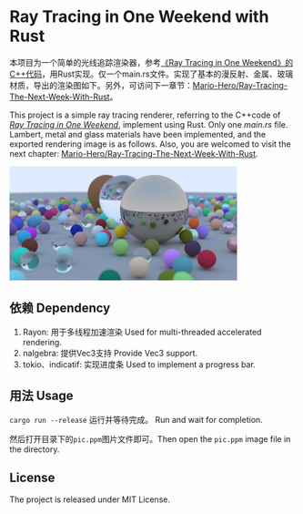 # Ray Tracing in One Weekend with Rust

本项目为一个简单的光线追踪渲染器，参考[《Ray Tracing in One Weekend》的C++代码](https://zhuanlan.zhihu.com/p/128685960)，用Rust实现。仅一个main.rs文件。实现了基本的漫反射、金属、玻璃材质，导出的渲染图如下。另外，可访问下一章节：[Mario-Hero/Ray-Tracing-The-Next-Week-With-Rust](https://github.com/Mario-Hero/Ray-Tracing-The-Next-Week-With-Rust)。

This project is a simple ray tracing renderer, referring to the C++code of [_Ray Tracing in One Weekend_](https://raytracing.github.io/books/RayTracingInOneWeekend.html), implement using Rust. Only one *main.rs* file. Lambert, metal and glass materials have been implemented, and the exported rendering image is as follows. Also, you are welcomed to visit the next chapter: [Mario-Hero/Ray-Tracing-The-Next-Week-With-Rust](https://github.com/Mario-Hero/Ray-Tracing-The-Next-Week-With-Rust).

<img src="./pic.jpg" style="zoom:50%;" />

## 依赖 Dependency

1. Rayon: 用于多线程加速渲染 Used for multi-threaded accelerated rendering.
2. nalgebra: 提供Vec3支持 Provide Vec3 support.
3. tokio、indicatif: 实现进度条 Used to implement a progress bar.



## 用法 Usage

`cargo run --release` 运行并等待完成。 Run and wait for completion.

然后打开目录下的`pic.ppm`图片文件即可。Then open the `pic.ppm` image file in the directory.



## License

The project is released under MIT License.
